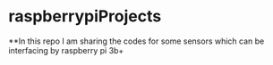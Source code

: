 # raspberrypiProjects
**In this repo I am sharing the codes for some sensors which can be interfacing by raspberry pi 3b+
